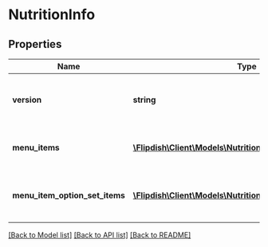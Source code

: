 # NutritionInfo

## Properties
Name | Type | Description | Notes
------------ | ------------- | ------------- | -------------
**version** | **string** | Version of the nutrition information model | [optional] 
**menu_items** | [**\Flipdish\\Client\Models\NutritionInfoMenuItem[]**](NutritionInfoMenuItem.md) | List of menu item nutrition infos | [optional] 
**menu_item_option_set_items** | [**\Flipdish\\Client\Models\NutritionInfoMenuOptionSetItem[]**](NutritionInfoMenuOptionSetItem.md) | List of menu item option set nutrition infos | [optional] 

[[Back to Model list]](../README.md#documentation-for-models) [[Back to API list]](../README.md#documentation-for-api-endpoints) [[Back to README]](../README.md)


